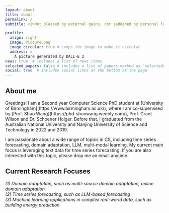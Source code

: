 ```yaml
---
layout: about
title: about
permalink: /
subtitle: <i>Not pleased by external gains, not saddened by personal losses</i>

profile:
  align: right
  image: Picture.png
  image_circular: true # crops the image to make it circular
  address: >
    A picture generated by DALL·E 2
news: true  # includes a list of news items
selected_papers: false # includes a list of papers marked as "selected={true}"
social: true  # includes social icons at the bottom of the page
---
```


<!-- <h2 style="font-weight: bolder">About me</h2>
Greetings! I am a first year Computer Science PhD student at [University of Birmingham](https://www.birmingham.ac.uk/), where I am co-supervised by [Prof. Shuo Wang](https://phd-shuowang.weebly.com/), Prof. Grant Wilson and Dr. Schoener Holger. Before that, I graduated from the [Australian National University](https://https://www.anu.edu.au/) with Master of Computing in 2022, advised by [Dr. Melina Vidoni](https://melvidoni.rbind.io/#about). I received my B.Eng. in Mechanical Engineering from the [Nanjing University of Science and Technology](https://english.njust.edu.cn/) in 2019, advised by Dr. Jun Han and Dr. Yi Ou. 


I am passionate about a wide range of topics in CS, including both method development and applications. My current focuses are on (1) machine learning topics, such as domain/model adaptation, transfer learning. (2) data stream topics, such as data uncertainty, online learning. (3) machine learning application in complex real-world data (e.g., time series, text, building, mechanical structure). 20240802 version --> 

<h2 style="font-weight: bolder">About me</h2>
Greetings! I am a Second year Computer Science PhD student at [University of Birmingham](https://www.birmingham.ac.uk/), where I am co-supervised by [Prof. Shuo Wang](https://phd-shuowang.weebly.com/), Prof. Grant Wilson and Dr. Schoener Holger. Before that, I graduated from the Australian National University and Nanjing University of Science and Technology in 2022 and 2019.


I am passionate about a wide range of topics in CS, including time series forecasting, domain adaptation, LLM, multi-modal learning. My current main focus is leveraging text data for time series forecasting. If you are also interested with this topic, please drop me an email anytime.


<h2 style="font-weight: bolder">Current Research Focuses</h2>
<i>(1) Domain adaptation, such as multi-source domain adaptation, online domain adaptation</i><br>
<i>(2) Time series forecasting, such as LLM-based forecasting</i><br>
<i>(3) Machine learning applications in complex real-world data, such as building energy prediction</i>


<!-- - Statistical ensemble representation of dynamic clusters and restructuring surfaces in catalytic conditions.
- Development of global optimizers with grand canonical and multi-objective functionality for structure search of crystals, clusters, and surfaces.
- Realistic modeling of electrocatalytic interface to understand the roles of pH, electrode potential, solvation, and electrolyte additives.
- Direct and inverse design of functional molecules and materials for CO$_2$ capture and electroreduction. -->



<!-- Write your biography here. Tell the world about yourself. Link to your favorite [subreddit](http://reddit.com). You can put a picture in, too. The code is already in, just name your picture `prof_pic.jpg` and put it in the `img/` folder.

Put your address / P.O. box / other info right below your picture. You can also disable any these elements by editing `profile` property of the YAML header of your `_pages/about.md`. Edit `_bibliography/papers.bib` and Jekyll will render your [publications page](/al-folio/publications/) automatically.

Link to your social media connections, too. This theme is set up to use [Font Awesome icons](http://fortawesome.github.io/Font-Awesome/) and [Academicons](https://jpswalsh.github.io/academicons/), like the ones below. Add your Facebook, Twitter, LinkedIn, Google Scholar, or just disable all of them. -->
